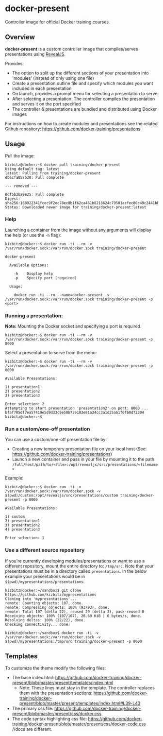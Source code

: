 # docker-present

Controller image for official Docker training courses.

## Overview

**docker-present** is a custom controller image that compiles/serves presentations using [RevealJS](https://github.com/hakimel/reveal.js/).

Provides:

- The option to split up the different sections of your presentation into 'modules' (instead of only using one file)
- Create a presentation outline file and specify which modules you want included in each presentation
- On launch, provides a prompt menu for selecting a presentation to serve
- After selecting a presentation. The controller compiles the presentation and serves it on the port specified
- The controller & presentations are bundled and distributed using Docker images

For instructions on how to create modules and presentations see the related Github repository: https://github.com/docker-training/presentations

## Usage

Pull the image:

```
kizbitz@docker:~$ docker pull training/docker-present
Using default tag: latest
latest: Pulling from training/docker-present
dbacfa057b30: Pull complete

--- removed ---

0df5b3ba9e25: Pull complete
Digest: sha256:168922341fcec9f2ec78ec8b1f62ca461b8218624c79501acfec80c49c2441bb
Status: Downloaded newer image for training/docker-present:latest
```

### Help

Launching a container from the image without any arguments will display the help (or use the `-h` flag):

```
kizbitz@docker:~$ docker run -ti --rm -v /var/run/docker.sock:/var/run/docker.sock training/docker-present

docker-present

  Available Options:

    -h    Display help
    -p    Specify port (required)

  Usage:

    docker run -ti --rm --name=docker-present -v /var/run/docker.sock:/var/run/docker.sock training/docker-present -p <port>
```

### Running a presentation:

**Note:** Mounting the Docker socket and specifying a port is required.

```
kizbitz@docker:~$ docker run -ti --rm -v /var/run/docker.sock:/var/run/docker.sock training/docker-present -p 8000
```

Select a presentation to serve from the menu:

```
kizbitz@docker:~$ docker run -ti --rm -v /var/run/docker.sock:/var/run/docker.sock training/docker-present -p 8000

Available Presentations:

1) presentation1
2) presentation2
3) presentation3

Enter selection: 2
Attempting to start presentation 'presentation2' on port: 8000 ...
bfaf705df7ea57419e5d9d33c9e50b72e183e81a34cc3a1d25a61f0fb0d72304
kizbitz@docker:~$
```

### Run a custom/one-off presentation

You can use a custom/one-off presentation file by:

- Creating a new temporary presentation file on your local host (See: https://github.com/docker-training/presentations)
- Launch a new container and pass in your file by mounting it to the path: `/full/host/path/to/<file>:/opt/revealjs/src/presentations/<filename>`

Example:

```
kizbitz@docker:~$ docker run -ti -v /var/run/docker.sock:/var/run/docker.sock -v $(pwd)/custom:/opt/revealjs/src/presentations/custom training/docker-present -p 8000

Available Presentations:

1) custom
2) presentation1
3) presentation2
4) presentation3

Enter selection: 1
```

### Use a different source repository

If you're currently developing modules/presentations or want to use a different repository, mount the entire directory to: `/tmp/src`.
Note that your presentations must be in a directory called `presentations`.
In the below example your presentations would be in `$(pwd)/mypresentations/presentations`.

```
kizbitz@docker:~/sandbox$ git clone https://github.com/kizbitz/mypresentations
Cloning into 'mypresentations'...
remote: Counting objects: 107, done.
remote: Compressing objects: 100% (93/93), done.
remote: Total 107 (delta 22), reused 29 (delta 3), pack-reused 0
Receiving objects: 100% (107/107), 28.69 KiB | 0 bytes/s, done.
Resolving deltas: 100% (22/22), done.
Checking connectivity... done.

kizbitz@docker:~/sandbox$ docker run -ti -v /var/run/docker.sock:/var/run/docker.sock -v $(pwd)/mypresentations:/tmp/src training/docker-present -p 8000
```


## Templates

To customize the theme modify the following files:

- The base index.html: https://github.com/docker-training/docker-present/blob/master/present/templates/index.html
  - Note: These lines must stay in the template. The controller replaces them with the presentation sections: https://github.com/docker-training/docker-present/blob/master/present/templates/index.html#L39-L43
- The primary css file: https://github.com/docker-training/docker-present/blob/master/present/css/docker.css
- The code syntax highlighting css file: https://github.com/docker-training/docker-present/blob/master/present/css/docker-code.css
//docs are different.
